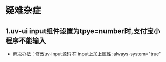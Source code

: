 # 疑难杂症

## 1.uv-ui input组件设置为tpye=number时,支付宝小程序不能输入

- 解决办法：修改uv-input源码 在 input上加上属性 :always-system="true"
